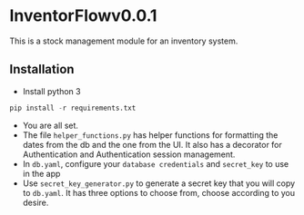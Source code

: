# InventorFlowv0.0.1

This is a stock management module for an inventory system.

## Installation

- Install python 3
```python
pip install -r requirements.txt
```
- You are all set.
- The file `helper_functions.py` has helper functions for formatting the dates from the db and the one from the UI. It also has a decorator for Authentication and Authentication session management.
- In `db.yaml`, configure your `database credentials` and `secret_key` to use in the app
- Use `secret_key_generator.py` to generate a secret key that you will copy to `db.yaml`. It has three options to choose from, choose according to you desire.